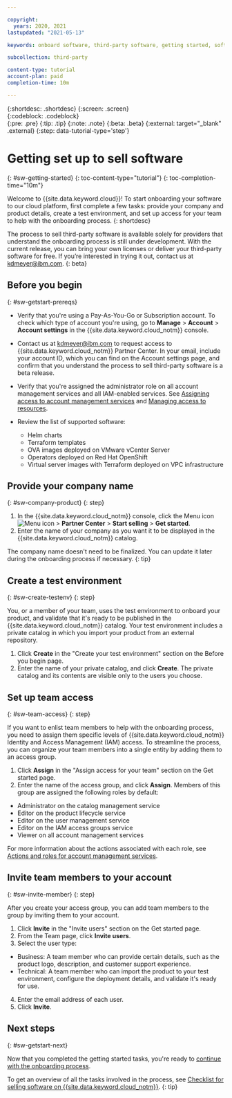 ```yaml
---

copyright:
  years: 2020, 2021
lastupdated: "2021-05-13"

keywords: onboard software, third-party software, getting started, software, partner, sellers, partner portal, partner center

subcollection: third-party

content-type: tutorial
account-plan: paid
completion-time: 10m 

---
```


{:shortdesc: .shortdesc}
{:screen: .screen}  
{:codeblock: .codeblock}  
{:pre: .pre}
{:tip: .tip}
{:note: .note}
{:beta: .beta}
{:external: target="_blank" .external}
{:step: data-tutorial-type='step'} 


# Getting set up to sell software 
{: #sw-getting-started}
{: toc-content-type="tutorial"} 
{: toc-completion-time="10m"} 

Welcome to {{site.data.keyword.cloud}}! To start onboarding your software to our cloud platform, first complete a few tasks: provide your company and product details, create a test environment, and set up access for your team to help with the onboarding process.
{: shortdesc}

The process to sell third-party software is available solely for providers that understand the onboarding process is still under development. With the current release, you can bring your own licenses or deliver your third-party software for free. If you’re interested in trying it out, contact us at kdmeyer@ibm.com.
{: beta}

## Before you begin
{: #sw-getstart-prereqs}

* Verify that you're using a Pay-As-You-Go or Subscription account. To check which type of account you're using, go to **Manage** > **Account** > **Account settings** in the {{site.data.keyword.cloud_notm}} console. 
* Contact us at kdmeyer@ibm.com to request access to {{site.data.keyword.cloud_notm}} Partner Center. In your email, include your account ID, which you can find on the Account settings page, and confirm that you understand the process to sell third-party software is a beta release. 
* Verify that you're assigned the administrator role on all account management services and all IAM-enabled services. See [Assigning access to account management services](/docs/account?topic=account-account-services) and [Managing access to resources](/docs/account?topic=account-assign-access-resources). 
* Review the list of supported software:
  
  * Helm charts
  * Terraform templates
  * OVA images deployed on VMware vCenter Server
  * Operators deployed on Red Hat OpenShift
  * Virtual server images with Terraform deployed on VPC infrastructure

## Provide your company name
{: #sw-company-product}
{: step}

1. In the {{site.data.keyword.cloud_notm}} console, click the Menu icon ![Menu icon](../icons/icon_hamburger.svg) > **Partner Center** > **Start selling** > **Get started**.
2. Enter the name of your company as you want it to be displayed in the {{site.data.keyword.cloud_notm}} catalog.

  The company name doesn't need to be finalized. You can update it later during the onboarding process if necessary.
  {: tip}

## Create a test environment
{: #sw-create-testenv}
{: step}

You, or a member of your team, uses the test environment to onboard your product, and validate that it's ready to be published in the {{site.data.keyword.cloud_notm}} catalog. Your test environment includes a private catalog in which you import your product from an external repository. 

1. Click **Create** in the "Create your test environment" section on the Before you begin page.
2. Enter the name of your private catalog, and click **Create**. The private catalog and its contents are visible only to the users you choose.

## Set up team access
{: #sw-team-access}
{: step}

If you want to enlist team members to help with the onboarding process, you need to assign them specific levels of {{site.data.keyword.cloud_notm}} Identity and Access Management (IAM) access. To streamline the process, you can organize your team members into a single entity by adding them to an access group. 

1. Click **Assign** in the "Assign access for your team" section on the Get started page.
2. Enter the name of the access group, and click **Assign**. Members of this group are assigned the following roles by default:

  * Administrator on the catalog management service
  * Editor on the product lifecycle service
  * Editor on the user management service
  * Editor on the IAM access groups service
  * Viewer on all account management services
  
  For more information about the actions associated with each role, see [Actions and roles for account management services](/docs/account?topic=account-account-services#account-management-actions-roles).
  
## Invite team members to your account
{: #sw-invite-member}
{: step}

After you create your access group, you can add team members to the group by inviting them to your account.

1. Click **Invite** in the "Invite users" section on the Get started page.
2. From the Team page, click **Invite users**.
3. Select the user type:

  * Business: A team member who can provide certain details, such as the product logo, description, and customer support experience. 
  * Technical: A team member who can import the product to your test environment, configure the deployment details, and validate it's ready for use. 

4. Enter the email address of each user. 
5. Click **Invite**. 

## Next steps
{: #sw-getstart-next}

Now that you completed the getting started tasks, you're ready to [continue with the onboarding process](/docs/third-party?topic=third-party-sw-partner-details). 

To get an overview of all the tasks involved in the process, see [Checklist for selling software on {{site.data.keyword.cloud_notm}}](/docs/third-party?topic=third-party-checklist-software). 
{: tip}

